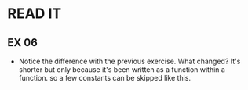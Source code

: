# READ IT
## EX 06
* Notice the difference with the previous exercise. What changed?
 It's shorter but only because it's been written as a function within a function. so a few constants can be skipped like this.
